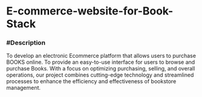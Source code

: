 # E-commerce-website-for-Book-Stack
<h3>#Description</h3>	
To develop an electronic Ecommerce platform that allows users to purchase BOOKS online. To provide an easy-to-use interface for users to browse and purchase Books. With a focus on optimizing purchasing, selling, and overall operations, our project combines cutting-edge technology and streamlined processes to enhance the efficiency and effectiveness of bookstore management.
